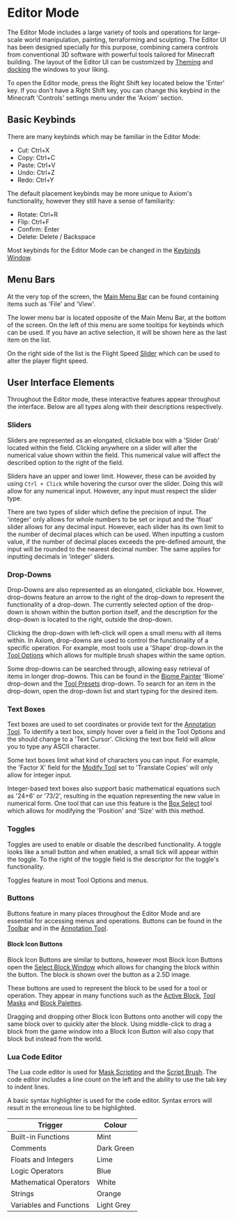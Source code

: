 # Editor Mode

The Editor Mode includes a large variety of tools and operations for large-scale world manipulation, painting, terraforming and sculpting. The Editor UI has been designed specially for this purpose, combining camera controls from conventional 3D software with powerful tools tailored for Minecraft building. The layout of the Editor UI can be customized by [Theming](/editor/windows/intro.md#themes) and [docking](/editor/windows/intro.md#docking) the windows to your liking.

To open the Editor mode, press the Right Shift key located below the 'Enter' key. If you don't have a Right Shift key, you can change this keybind in the Minecraft 'Controls' settings menu under the 'Axiom' section.

## Basic Keybinds

There are many keybinds which may be familiar in the Editor Mode:

- Cut: Ctrl+X
- Copy: Ctrl+C
- Paste: Ctrl+V
- Undo: Ctrl+Z
- Redo: Ctrl+Y

The default placement keybinds may be more unique to Axiom's functionality, however they still have a sense of familiarity:

- Rotate: Ctrl+R
- Flip: Ctrl+F
- Confirm: Enter
- Delete: Delete / Backspace

Most keybinds for the Editor Mode can be changed in the [Keybinds Window](/editor/mainmenubar/intro.md#keybinds).

## Menu Bars 

At the very top of the screen, the [Main Menu Bar](/editor/mainmenubar/intro.md) can be found containing items such as 'File' and 'View'.

The lower menu bar is located opposite of the Main Menu Bar, at the bottom of the screen. On the left of this menu are some tooltips for keybinds which can be used. If you have an active selection, it will be shown here as the last item on the list.  

On the right side of the list is the Flight Speed [Slider](#sliders) which can be used to alter the player flight speed. 

## User Interface Elements

Throughout the Editor mode, these interactive features appear throughout the interface. Below are all types along with their descriptions respectively.

### Sliders

Sliders are represented as an elongated, clickable box with a 'Slider Grab' located within the field. Clicking anywhere on a slider will alter the numerical value shown within the field. This numerical value will affect the described option to the right of the field.

Sliders have an upper and lower limit. However, these can be avoided by using `Ctrl + Click` while hovering the cursor over the slider. Doing this will allow for any numerical input. However, any input must respect the slider type.

There are two types of slider which define the precision of input. The 'integer' only allows for whole numbers to be set or input and the 'float' slider allows for any decimal input. However, each slider has its own limit to the number of decimal places which can be used. When inputting a custom value, if the number of decimal places exceeds the pre-defined amount, the input will be rounded to the nearest decimal number. The same applies for inputting decimals in 'integer' sliders.

### Drop-Downs

Drop-Downs are also represented as an elongated, clickable box. However, drop-downs feature an arrow to the right of the drop-down to represent the functionality of a drop-down. The currently selected option of the drop-down is shown within the button portion itself, and the description for the drop-down is located to the right, outside the drop-down.

Clicking the drop-down with left-click will open a small menu with all items within. In Axiom, drop-downs are used to control the functionality of a specific operation. For example, most tools use a 'Shape' drop-down in the [Tool Options](/editor/windows/tooloptions.md) which allows for multiple brush shapes within the same option.

Some drop-downs can be searched through, allowing easy retrieval of items in longer drop-downs. This can be found in the [Biome Painter](/tools/painting/biomepainter.md) 'Biome' drop-down and the [Tool Presets](/editor/toolpresets.md) drop-down. To search for an item in the drop-down, open the drop-down list and start typing for the desired item.

### Text Boxes

Text boxes are used to set coordinates or provide text for the [Annotation Tool](/tools/utility/annotation.md). To identify a text box, simply hover over a field in the Tool Options and the should change to a 'Text Cursor'. Clicking the text box field will allow you to type any ASCII character.

Some text boxes limit what kind of characters you can input. For example, the 'Factor X' field for the [Modify Tool](/tools/manipulation/modify.md) set to 'Translate Copies' will only allow for integer input.

Integer-based text boxes also support basic mathematical equations such as '24+6' or '73/2', resulting in the equation representing the new value in numerical form. One tool that can use this feature is the [Box Select](/tools/selection/boxselect.md) tool which allows for modifying the 'Position' and 'Size' with this method.

### Toggles

Toggles are used to enable or disable the described functionality. A toggle looks like a small button and when enabled, a small tick will appear within the toggle. To the right of the toggle field is the descriptor for the toggle's functionality.

Toggles feature in most Tool Options and menus. 

### Buttons

Buttons feature in many places throughout the Editor Mode and are essential for accessing menus and operations. Buttons can be found in the [Toolbar](/tools/intro.md) and in the [Annotation Tool](/tools/utility/annotation.md).

#### Block Icon Buttons

Block Icon Buttons are similar to buttons, however most Block Icon Buttons open the [Select Block Window](windows/intro.md#select-block) which allows for changing the block within the button. The block is shown over the button as a 2.5D image.

These buttons are used to represent the block to be used for a tool or operation. They appear in many functions such as the [Active Block](/editor/windows/activeblock.md), [Tool Masks](/editor/windows/toolmasks.md) and [Block Palettes](/editor/windows/palette.md).

Dragging and dropping other Block Icon Buttons onto another will copy the same block over to quickly alter the block. Using middle-click to drag a block from the game window into a Block Icon Button will also copy that block but instead from the world.

### Lua Code Editor

The Lua code editor is used for [Mask Scripting](/editor/windows/toolmasks.md) and the [Script Brush](/tools/painting/scriptbrush.md). The code editor includes a line count on the left and the ability to use the tab key to indent lines.

A basic syntax highlighter is used for the code editor. Syntax errors will result in the erroneous line to be highlighted.

| Trigger                 | Colour     |
| ----------------------- | ---------- |
| Built-in Functions      | Mint       |
| Comments                | Dark Green |
| Floats and Integers     | Lime       |
| Logic Operators         | Blue       |
| Mathematical Operators  | White      |
| Strings                 | Orange     |
| Variables and Functions | Light Grey |
